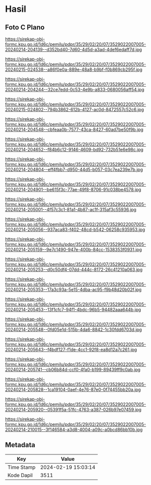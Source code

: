 # Hasil

## Foto C Plano

https://sirekap-obj-formc.kpu.go.id/1d6c/pemilu/pdpr/35/29/02/20/07/3529022007005-20240214-204139--d352bd40-7d60-4d5d-a3ad-4def6edaff7d.jpg

https://sirekap-obj-formc.kpu.go.id/1d6c/pemilu/pdpr/35/29/02/20/07/3529022007005-20240215-024538--a86f0e0a-889e-48a8-b9bf-f0b869cb295f.jpg

https://sirekap-obj-formc.kpu.go.id/1d6c/pemilu/pdpr/35/29/02/20/07/3529022007005-20240214-204244--32ce7edd-0c53-4e9b-a833-0680056aff54.jpg

https://sirekap-obj-formc.kpu.go.id/1d6c/pemilu/pdpr/35/29/02/20/07/3529022007005-20240215-024802--794b3862-612b-4127-ac0d-8472557c52c6.jpg

https://sirekap-obj-formc.kpu.go.id/1d6c/pemilu/pdpr/35/29/02/20/07/3529022007005-20240214-204548--cbfeaa0b-7577-43ca-8427-60ad7be50f9b.jpg

https://sirekap-obj-formc.kpu.go.id/1d6c/pemilu/pdpr/35/29/02/20/07/3529022007005-20240214-204652--f84b6c12-9146-4609-bd92-732b51e6e98c.jpg

https://sirekap-obj-formc.kpu.go.id/1d6c/pemilu/pdpr/35/29/02/20/07/3529022007005-20240214-204804--eff4fbb7-d950-44d5-b057-03c7ea239e7b.jpg

https://sirekap-obj-formc.kpu.go.id/1d6c/pemilu/pdpr/35/29/02/20/07/3529022007005-20240214-204901--be615f3c-77ae-49f8-8706-91c038be4578.jpg

https://sirekap-obj-formc.kpu.go.id/1d6c/pemilu/pdpr/35/29/02/20/07/3529022007005-20240214-205001--4f57c3c1-81a1-4b87-ac1f-315af3c55936.jpg

https://sirekap-obj-formc.kpu.go.id/1d6c/pemilu/pdpr/35/29/02/20/07/3529022007005-20240214-205056--937aca83-f402-48cd-b542-06258c935953.jpg

https://sirekap-obj-formc.kpu.go.id/1d6c/pemilu/pdpr/35/29/02/20/07/3529022007005-20240214-205159--9e7c1490-947e-400b-84cc-1538353f0931.jpg

https://sirekap-obj-formc.kpu.go.id/1d6c/pemilu/pdpr/35/29/02/20/07/3529022007005-20240214-205253--d0c50df4-07dd-444c-8172-26c41210a063.jpg

https://sirekap-obj-formc.kpu.go.id/1d6c/pemilu/pdpr/35/29/02/20/07/3529022007005-20240214-205353--17a3c93a-5e15-4dba-ac95-f9b48d20b02f.jpg

https://sirekap-obj-formc.kpu.go.id/1d6c/pemilu/pdpr/35/29/02/20/07/3529022007005-20240214-205453--13f1cfc7-94f1-4bdc-96b5-94482aaa644b.jpg

https://sirekap-obj-formc.kpu.go.id/1d6c/pemilu/pdpr/35/29/02/20/07/3529022007005-20240214-205548--0fd05e1d-515b-4da6-8842-1c30fdd6703d.jpg

https://sirekap-obj-formc.kpu.go.id/1d6c/pemilu/pdpr/35/29/02/20/07/3529022007005-20240214-205643--f4bdf127-f1de-4cc1-92f8-ea8d12a7c261.jpg

https://sirekap-obj-formc.kpu.go.id/1d6c/pemilu/pdpr/35/29/02/20/07/3529022007005-20240214-205741--cb06b84d-ccf0-4fa0-b199-89439ff9c0ab.jpg

https://sirekap-obj-formc.kpu.go.id/1d6c/pemilu/pdpr/35/29/02/20/07/3529022007005-20240214-205828--1ca19104-0aef-4e76-87e0-0f74455bb20a.jpg

https://sirekap-obj-formc.kpu.go.id/1d6c/pemilu/pdpr/35/29/02/20/07/3529022007005-20240214-205920--05391f5a-51fc-4763-a387-026b97e07459.jpg

https://sirekap-obj-formc.kpu.go.id/1d6c/pemilu/pdpr/35/29/02/20/07/3529022007005-20240214-210015--3f146584-a3d8-4004-a09c-a0bcd86bb10b.jpg


## Metadata

| Key        | Value               |
| ---------- | ------------------- |
| Time Stamp | 2024-02-19 15:03:14 |
| Kode Dapil | 3511                |



